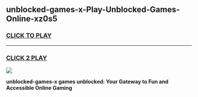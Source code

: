 
## unblocked-games-x-Play-Unblocked-Games-Online-xz0s5
<h3>
<a href="https://premium76.site?title=unblocked-games-x&ref=24A">CLICK TO PLAY</a></h3>
<hr>

<h3>
<a href="https://premium76.site?title=unblocked-games-x&ref=24A">CLICK 2 PLAY</a>
  
</h3>

<a href="https://premium76.site?title=unblocked-games-x&ref=24A"><img src="https://clearcache.store/games.png"></a>


**unblocked-games-x games unblocked: Your Gateway to Fun and Accessible Online Gaming**
